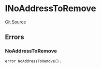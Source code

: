 # INoAddressToRemove
[Git Source](https://github.com/thrackle-io/tron/blob/13105ed31bc78c8d50cdf97173deb83a68e88dee/src/common/IErrors.sol)


## Errors
### NoAddressToRemove

```solidity
error NoAddressToRemove();
```

